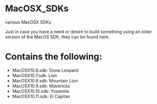 MacOSX_SDKs
===========

various MacOSX SDKs

Just in case you have a need or desire to build something using an older version of the MacOS SDK, they can be found here.

Contains the following:
===========

- MacOSX10.6.sdk: Snow Leopard
- MacOSX10.7.sdk: Lion
- MacOSX10.8.sdk: Mountain Lion
- MacOSX10.9.sdk: Mavericks
- MacOSX10.10.sdk: Yosemite
- MacOSX10.11.sdk: El Capitan
